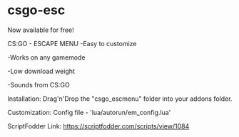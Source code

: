 # csgo-esc
Now available for free!

CS:GO - ESCAPE MENU
-Easy to customize

-Works on any gamemode

-Low download weight

-Sounds from CS:GO

Installation:
Drag'n'Drop the "csgo_escmenu" folder into your addons folder.

Customization:
Config file - 'lua/autorun/em_config.lua'

ScriptFodder Link: https://scriptfodder.com/scripts/view/1084
